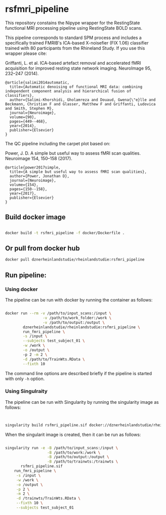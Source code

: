 # rsfmri_pipeline

This repository constains the Nipype wrapper for the  RestingState functional MRI processing pipeline using RestingState BOLD scans.

This pipeline corresponds to standard SPM process and includes a specifically trained FMRIB's ICA-based X-noisefier (FIX 1.06) classifier trained with 80 participants from the Rhineland Study. If you use this wrapper please cite:

Griffanti, L. et al. ICA-based artefact removal and accelerated fMRI acquisition for improved resting state network imaging. NeuroImage 95, 232–247 (2014).

```
@article{salimi2014automatic,
  title={Automatic denoising of functional MRI data: combining independent component analysis and hierarchical fusion of classifiers},
  author={Salimi-Khorshidi, Gholamreza and Douaud, Gwena{\"e}lle and Beckmann, Christian F and Glasser, Matthew F and Griffanti, Ludovica and Smith, Stephen M},
  journal={Neuroimage},
  volume={90},
  pages={449--468},
  year={2014},
  publisher={Elsevier}
}
```

The QC pipeline including the carpet plot based on:

Power, J. D. A simple but useful way to assess fMRI scan qualities. Neuroimage 154, 150–158 (2017).

```
@article{power2017simple,
  title={A simple but useful way to assess fMRI scan qualities},
  author={Power, Jonathan D},
  journal={Neuroimage},
  volume={154},
  pages={150--158},
  year={2017},
  publisher={Elsevier}
}
```


## Build docker image

```bash

docker build -t rsfmri_pipeline -f docker/Dockerfile .


```

## Or pull from docker hub

```bash
docker pull dznerheinlandstudie/rheinlandstudie:rsfmri_pipeline
```

## Run pipeline:

### Using docker
The pipeline can be run with docker by running the container as follows:


```bash

docker run --rm -v /path/to/input_scans:/input \
                 -v /path/to/work_folder:/work \
                 -v /path/to/output:/output \
        dznerheinlandstudie/rheinlandstudie:rsfmri_pipeline \
        run_fmri_pipeline \
        -s /input \
        --subjects test_subject_01 \
        -w /work \
        -o /output \ 
        -p 2 -m 2 \
        -d /path/to/TrainWts.RData \
        --fixth 10

```

The command line options are described briefly if the pipeline is started with only ```-h``` option.

### Using Singulraity

The pipeline can be run with Singularity by running the singularity image as follows:

```bash


singularity build rsfmri_pipeline.sif docker://dznerheinlandstudie/rheinlandstudie:rsfmri_pipeline
```

When the singularit image is created, then it can be run as follows:

```bash

singularity run -e -B /path/to/input_scans:/input \
                   -B /path/to/work:/work \
                   -B /path/to/output:/output \
                   -B /path/to/trainwts:/trainwts \
       rsfmri_pipeline.sif 
    run_fmri_pipeline \
     -s /input \
     -w /work \
     -o /output \
     -p 2 \
     -m 2 \
     -d /trainwts/TrainWts.RData \
     --fixth 10 \
     --subjects test_subject_01

```
